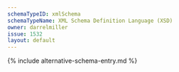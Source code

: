 ```yaml
---
schemaTypeID: xmlSchema
schemaTypeName: XML Schema Definition Language (XSD)
owner: darrelmiller
issue: 1532
layout: default
---
```


{% include alternative-schema-entry.md %}